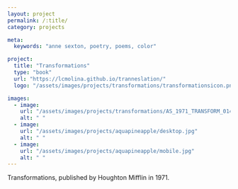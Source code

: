 ```yaml
---
layout: project
permalink: /:title/
category: projects

meta:
  keywords: "anne sexton, poetry, poems, color"

project:
  title: "Transformations"
  type: "book"
  url: "https://lcmolina.github.io/tranneslation/"
  logo: "/assets/images/projects/transformations/transformationsicon.png"

images:
  - image:
    url: "/assets/images/projects/transformations/AS_1971_TRANSFORM_014_translated.png"
    alt: " "
  - image:
    url: "/assets/images/projects/aquapineapple/desktop.jpg"
    alt: " "
  - image:
    url: "/assets/images/projects/aquapineapple/mobile.jpg"
    alt: " "
---
```

<p>Transformations, published by Houghton Mifflin in 1971.</p>
